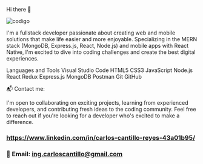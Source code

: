  Hi there 👋

![codigo](https://github.com/CarlosCantillo25/CarlosCantillo25/assets/133810602/23b95e5a-5f9d-4365-99fe-dbe5353d2861)


I'm a fullstack developer passionate about creating web and mobile solutions that make life easier and more enjoyable. Specializing in the MERN stack (MongoDB, Express.js, React, Node.js) and mobile apps with React Native, I'm excited to dive into coding challenges and create the best digital experiences.

Languages and Tools 
 Visual Studio Code HTML5 CSS3 JavaScript Node.js React Redux Express.js MongoDB Postman Git GitHub 


📬 Contact me:

I'm open to collaborating on exciting projects, learning from experienced developers, and contributing fresh ideas to the coding community. Feel free to reach out if you're looking for a developer who's excited to make a difference.

### https://www.linkedin.com/in/carlos-cantillo-reyes-43a01b95/ 
### 📧 Email: ing.carloscantillo@gmail.com
